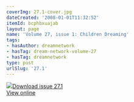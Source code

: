 ```yaml
---
coverImg: 27.1-cover.jpg
dateCreated: '2008-01-01T11:32:52'
itemId: bcphbxuajab
layout: page
name: 'Volume 27, issue 1: Children Dreaming'
tags:
- hasAuthor: dreamnetwork
- hasTag: dream-network-volume-27
- hasTag: dreamnetwork
type: post
urlSlug: '27.1'
---
```

<img class="card-journal-img" src="../images/27.1-rect.jpg"/><a href="../files/pdfs/Volume_27/27.1_childrens_dreams.pdf" download="">Download issue 27.1</a><br><a href="../files/pdfs/Volume_27/27.1_childrens_dreams.pdf">View online</a>